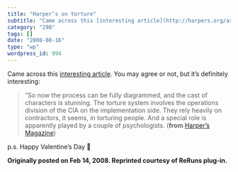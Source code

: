 ```yaml
---
title: "Harper’s on torture"
subtitle: "Came across this [interesting article](http://harpers.org/archive/2007/12/hbc-90001917). You may agr..."
category: "298"
tags: []
date: "2008-08-16"
type: "wp"
wordpress_id: 994
---
```

Came across this [interesting article](http://harpers.org/archive/2007/12/hbc-90001917). You may agree or not, but it’s definitely interesting:
> “So now the process can be fully diagrammed, and the cast of characters is stunning. The torture system involves the operations division of the CIA on the implementation side. They rely heavily on contractors, it seems, in torturing people. And a special role is apparently played by a couple of psychologists. (**from** [Harper’s Magazine](http://harpers.org/archive/2007/12/hbc-90001917))

p.s. Happy Valentine’s Day 🙂

**Originally posted on Feb 14, 2008. Reprinted courtesy of ReRuns plug-in.**